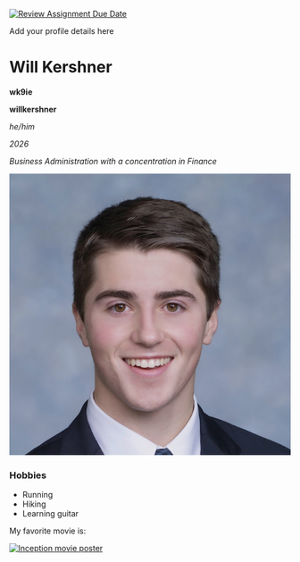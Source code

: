 [![Review Assignment Due Date](https://classroom.github.com/assets/deadline-readme-button-22041afd0340ce965d47ae6ef1cefeee28c7c493a6346c4f15d667ab976d596c.svg)](https://classroom.github.com/a/BpXStGJy)

Add your profile details here
# Will Kershner

**wk9ie**

**willkershner**

*he/him*

*2026*

*Business Administration with a concentration in Finance*

![A pciture of me](headshot3.jpg)

### Hobbies
- Running
- Hiking
- Learning guitar

My favorite movie is:

[![Inception movie poster](https://encrypted-tbn0.gstatic.com/images?q=tbn:ANd9GcQC0J0IKeAxdnCKSdAUNTmHmuwdQGrLCcdXHM3TqrXK_jjhFSw0WiYa8dpb4YXufJ4dYTtbQw)](https://www.imdb.com/title/tt1375666/)
